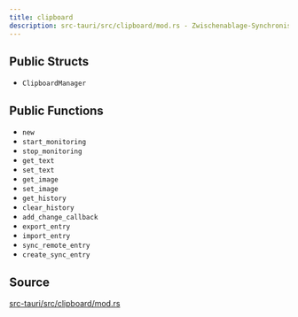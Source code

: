 ```yaml
---
title: clipboard
description: src-tauri/src/clipboard/mod.rs - Zwischenablage-Synchronisation System
---
```


## Public Structs
- `ClipboardManager`

## Public Functions
- `new`
- `start_monitoring`
- `stop_monitoring`
- `get_text`
- `set_text`
- `get_image`
- `set_image`
- `get_history`
- `clear_history`
- `add_change_callback`
- `export_entry`
- `import_entry`
- `sync_remote_entry`
- `create_sync_entry`

## Source

[src-tauri/src/clipboard/mod.rs](https://github.com/EcoSphereNetwork/SmolDesk/blob/main/src-tauri/src/clipboard/mod.rs)
